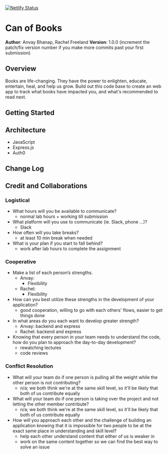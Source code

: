 [![Netlify Status](https://api.netlify.com/api/v1/badges/41008a8a-7189-40ce-93ee-d00daa11487b/deploy-status)](https://app.netlify.com/sites/anvayb-can-of-books/deploys)

# Can of Books

**Author**: Anvay Bhanap, Rachel Freeland
**Version**: 1.0.0 (increment the patch/fix version number if you make more commits past your first submission)

## Overview
Books are life-changing. They have the power to enlighten, educate, entertain, heal, and help us grow. Build out this code base to create an web app to track what books have impacted you, and what's recommended to read next.

## Getting Started
<!-- What are the steps that a user must take in order to build this app on their own machine and get it running? -->

## Architecture
- JavaScript
- Express.js
- Auth0

## Change Log
<!-- Use this area to document the iterative changes made to your application as each feature is successfully implemented. Use time stamps. Here's an example:

01-01-2001 4:59pm - Application now has a fully-functional express server, with a GET route for the location resource. -->

## Credit and Collaborations

### Logistical
- What hours will you be available to communicate?
  - normal lab hours + working till submission
- What platform will you use to communicate (ie. Slack, phone …)?
  - Slack
- How often will you take breaks?
  - at least 10 min break when needed
- What is your plan if you start to fall behind?
  - work after lab hours to complete the assignment
### Cooperative
- Make a list of each person’s strengths.
  - Anvay:
    - Flexibility
  - Rachel:
    - Flexibility
- How can you best utilize these strengths in the development of your application?
  - good cooperation, willing to go with each others' flows, easier to get things done
- In what areas do you each want to develop greater strength?
  - Anvay: backend and express
  - Rachel: backend and express
- Knowing that every person in your team needs to understand the code, how do you plan to approach the day-to-day development?
  - rewatching lectures
  - code reviews 
### Conflict Resolution
- What will your team do if one person is pulling all the weight while the other person is not contributing?
  - n/a; we both think we're at the same skill level, so it'll be likely that both of us contribute equally
- What will your team do if one person is taking over the project and not letting the other member contribute?
  - n/a; we both think we're at the same skill level, so it'll be likely that both of us contribute equally
- How will you approach each other and the challenge of building an application knowing that it is impossible for two people to be at the exact same place in understanding and skill level?
  - help each other understand content that either of us is weaker in
  - work on the same content together so we can find the best way to solve an issue